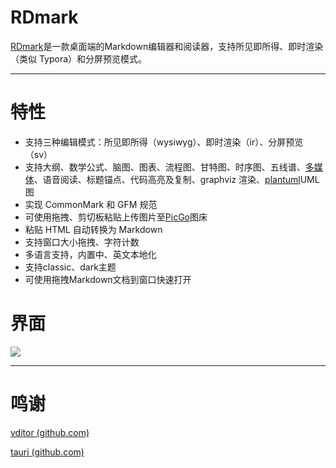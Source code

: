 # RDmark

[RDmark](https://github.com/cedar12/rdmark)是一款桌面端的Markdown编辑器和阅读器，支持所见即所得、即时渲染（类似 Typora）和分屏预览模式。

---

# 特性

* 支持三种编辑模式：所见即所得（wysiwyg）、即时渲染（ir）、分屏预览（sv）
* 支持大纲、数学公式、脑图、图表、流程图、甘特图、时序图、五线谱、[多媒体](https://ld246.com/article/1589813914768)、语音阅读、标题锚点、代码高亮及复制、graphviz 渲染、[plantuml](https://ld246.com/forward?goto=https%3A%2F%2Fplantuml.com)UML 图
* 实现 CommonMark 和 GFM 规范
* 可使用拖拽、剪切板粘贴上传图片至[PicGo](https://molunerfinn.com/PicGo/)图床
* 粘贴 HTML 自动转换为 Markdown
* 支持窗口大小拖拽、字符计数
* 多语言支持，内置中、英文本地化
* 支持classic、dark主题
* 可使用拖拽Markdown文档到窗口快速打开

# 界面

![](https://cdn.jsdelivr.net/gh/cedar12/picgo@main/images/rdmark.jpg)

---

# 鸣谢

[vditor (github.com)](https://github.com/Vanessa219/vditor)

[tauri (github.com)](https://github.com/tauri-apps/tauri)
